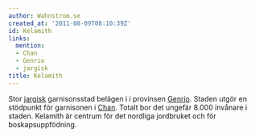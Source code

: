 ```yaml
---
author: Wahnstrom.se
created_at: '2011-08-09T08:10:39Z'
id: Kelamith
links:
  mention:
  - Chan
  - Genrio
  - jargisk
title: Kelamith
---
```


Stor [jargisk] garnisonsstad belägen i i provinsen [Genrio]. Staden utgör en stödpunkt för
garnisonen i [Chan]. Totalt bor det ungefär 8.000 invånare i staden. Kelamith är centrum för det
nordliga jordbruket och för boskapsuppfödning.

  [jargisk]: jargisk
  [Genrio]: Genrio
  [Chan]: Chan